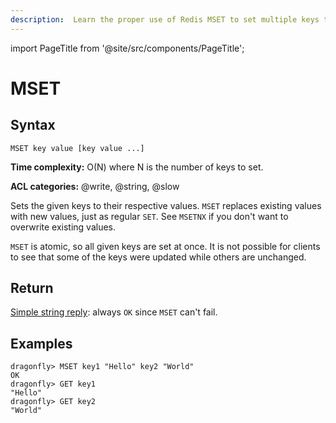 ```yaml
---
description:  Learn the proper use of Redis MSET to set multiple keys to multiple values simultaneously.
---
```


import PageTitle from '@site/src/components/PageTitle';

# MSET

<PageTitle title="Redis MSET Command (Documentation) | Dragonfly" />

## Syntax

    MSET key value [key value ...]

**Time complexity:** O(N) where N is the number of keys to set.

**ACL categories:** @write, @string, @slow

Sets the given keys to their respective values.
`MSET` replaces existing values with new values, just as regular `SET`.
See `MSETNX` if you don't want to overwrite existing values.

`MSET` is atomic, so all given keys are set at once.
It is not possible for clients to see that some of the keys were updated while
others are unchanged.

## Return

[Simple string reply](https://redis.io/docs/reference/protocol-spec/#simple-strings): always `OK` since `MSET` can't fail.

## Examples

```shell
dragonfly> MSET key1 "Hello" key2 "World"
OK
dragonfly> GET key1
"Hello"
dragonfly> GET key2
"World"
```
